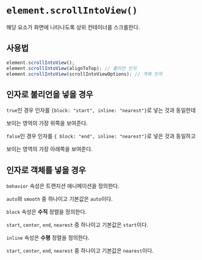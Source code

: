 # `element.scrollIntoView()`

해당 요소가 화면에 나타나도록 상위 컨테이너를 스크롤한다.

## 사용법

```js
element.scrollIntoView();
element.scrollIntoView(alignToTop); // 불리언 인자
element.scrollIntoView(scrollIntoViewOptions); // 객체 인자
```

## 인자로 불리언을 넣을 경우

`true`인 경우 인자를 `{block: "start", inline: "nearest"}`로 넣는 것과 동일한데

보이는 영억의 가장 위쪽을 보여준다.

`false`인 경우 인자를 `{ block: "end", inline: "nearest"}`로 넣은 것과 동일하고

보이는 영역의 가장 아래쪽을 보여준다.

## 인자로 객체를 넣을 경우

`behavior` 속성은 트랜지션 애니메이션을 정의한다.

`auto`와 `smooth` 중 하나이고 기본값은 `auto`이다.

`block` 속성은 **수직** 정렬을 정의한다.

`start`, `center`, `end`, `nearest` 중 하나이고 기본값은 `start`이다.

`inline` 속성은 **수평** 정렬을 정의한다.

`start`, `center`, `end`, `nearest` 중 하나이고 기본값은 `nearest`이다.
